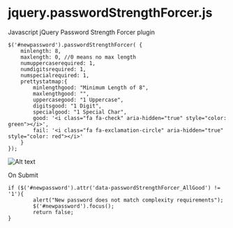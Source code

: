 # jquery.passwordStrengthForcer.js
Javascript jQuery Password Strength Forcer plugin

```
$('#newpassword').passwordStrengthForcer( {
    minlength: 8,
    maxlength: 0, //0 means no max length
    numuppercaserequired: 1,
    numdigitsrequired: 1,
    numspecialrequired: 1,
    prettystatmap:{
        minlengthgood: "Minimum Length of 8",
        maxlengthgood: "",
        uppercasegood: "1 Uppercase",
        digitsgood: "1 Digit",
        specialgood: "1 Special Char",
        good: '<i class="fa fa-check" aria-hidden="true" style="color: green"></i>',
        fail: '<i class="fa fa-exclamation-circle" aria-hidden="true" style="color: red"></i>'
    }
});
```
![Alt text](https://usercontent.irccloud-cdn.com/file/qJ5USDra/passwordStrengthForcer "Example")

On Submit
```
if ($('#newpassword').attr('data-passwordStrengthForcer_AllGood') != '1'){
        alert("New password does not match complexity requirements");
        $('#newpassword').focus();
        return false;
}
```
